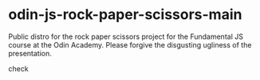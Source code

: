 # odin-js-rock-paper-scissors-main
Public distro for the rock paper scissors project for the Fundamental JS course at the Odin Academy.
Please forgive the disgusting ugliness of the presentation.

check